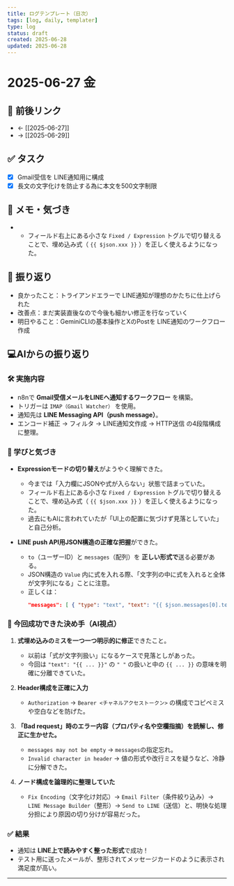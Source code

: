 ```yaml
---
title: ログテンプレート（日次）
tags: [log, daily, templater]
type: log
status: draft
created: 2025-06-28
updated: 2025-06-28
---
```


# 2025-06-27 金

## 🔁 前後リンク
- ← [[2025-06-27]]
- → [[2025-06-29]]

## ✅ タスク
- [x]  Gmail受信を LINE通知用に構成
- [x] 長文の文字化けを防止する為に本文を500文字制限

## 📝 メモ・気づき
- - フィールド右上にある小さな `Fixed / Expression` トグルで切り替えることで、埋め込み式（ `{{ $json.xxx }}` ）を正しく使えるようになった。
## 📌 振り返り
- 良かったこと：トライアンドエラーで LINE通知が理想のかたちに仕上げられた
- 改善点：まだ実装直後なので今後も細かい修正を行なっていく
- 明日やること：GeminiCLIの基本操作とXのPostを LINE通知のワークフロー作成

##  💻AIからの振り返り

### 🛠️ 実施内容
- n8nで **Gmail受信メールをLINEへ通知するワークフロー** を構築。
- トリガーは `IMAP（Gmail Watcher）` を使用。
- 通知先は **LINE Messaging API（push message）**。
- エンコード補正 → フィルタ → LINE通知文作成 → HTTP送信 の4段階構成に整理。

### 🧠 学びと気づき

- **Expressionモードの切り替え**がようやく理解できた。
  - 今までは「入力欄にJSONや式が入らない」状態で詰まっていた。
  - フィールド右上にある小さな `Fixed / Expression` トグルで切り替えることで、埋め込み式（ `{{ $json.xxx }}` ）を正しく使えるようになった。
  - 過去にもAIに言われていたが「UI上の配置に気づけず見落としていた」と自己分析。

- **LINE push API用JSON構造の正確な把握**ができた。
  - `to`（ユーザーID）と `messages`（配列）を **正しい形式で**送る必要がある。
  - JSON構造の `Value` 内に式を入れる際、「文字列の中に式を入れると全体が文字列になる」ことに注意。
  - 正しくは：  
    ```json
    "messages": [ { "type": "text", "text": "{{ $json.messages[0].text }}" } ]
    ```

### 🎯 今回成功できた決め手（AI視点）

1. **式埋め込みのミスを一つ一つ明示的に修正**できたこと。
   - 以前は「式が文字列扱い」になるケースで見落としがあった。
   - 今回は `"text": "{{ ... }}"` の `" "` の扱いと中の `{{ ... }}` の意味を明確に分離できていた。

2. **Header構成を正確に入力**
   - `Authorization` → `Bearer <チャネルアクセストークン>` の構成でコピペミスや空白などを防げた。

3. **「Bad request」時のエラー内容（プロパティ名や空欄指摘）を読解し、修正に生かせた。**
   - `messages may not be empty` → `messages`の指定忘れ。
   - `Invalid character in header` → 値の形式や改行ミスを疑うなど、冷静に分解できた。

4. **ノード構成を論理的に整理していた**
   - `Fix Encoding`（文字化け対応）→ `Email Filter`（条件絞り込み）→ `LINE Message Builder`（整形）→ `Send to LINE`（送信）と、明快な処理分担により原因の切り分けが容易だった。

### ✅ 結果

- 通知は **LINE上で読みやすく整った形式**で成功！
- テスト用に送ったメールが、整形されてメッセージカードのように表示され満足度が高い。

---